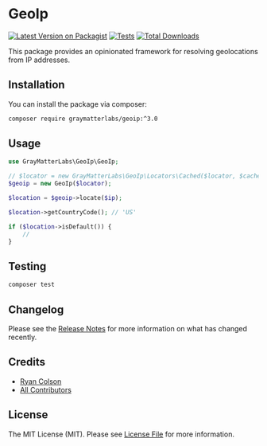 # GeoIp

[![Latest Version on Packagist](https://img.shields.io/packagist/v/graymatterlabs/geoip.svg?style=flat-square)](https://packagist.org/packages/graymatterlabs/geoip)
[![Tests](https://github.com/graymatterlabs/geoip/actions/workflows/run-tests.yml/badge.svg?branch=master)](https://github.com/graymatterlabs/geoip/actions/workflows/run-tests.yml)
[![Total Downloads](https://img.shields.io/packagist/dt/graymatterlabs/geoip.svg?style=flat-square)](https://packagist.org/packages/graymatterlabs/geoip)

This package provides an opinionated framework for resolving geolocations from IP addresses.

## Installation

You can install the package via composer:

```bash
composer require graymatterlabs/geoip:^3.0
```

## Usage

```php
use GrayMatterLabs\GeoIp\GeoIp;

// $locator = new GrayMatterLabs\GeoIp\Locators\Cached($locator, $cache);
$geoip = new GeoIp($locator);

$location = $geoip->locate($ip);

$location->getCountryCode(); // 'US'

if ($location->isDefault()) {
    //
}
```

## Testing

```bash
composer test
```

## Changelog

Please see the [Release Notes](../../releases) for more information on what has changed recently.

## Credits

- [Ryan Colson](https://github.com/ryancco)
- [All Contributors](../../contributors)

## License

The MIT License (MIT). Please see [License File](LICENSE.md) for more information.
